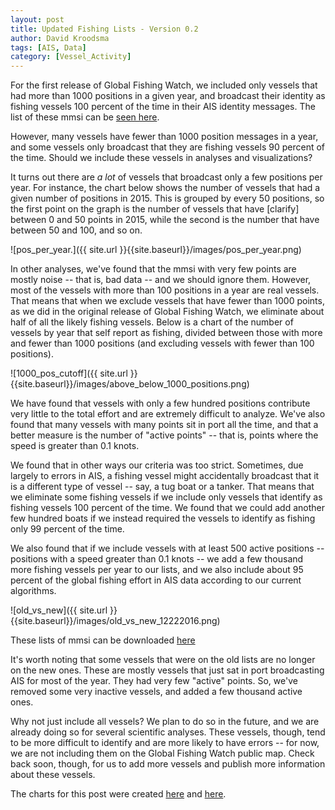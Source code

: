 ```yaml
---
layout: post
title: Updated Fishing Lists - Version 0.2
author: David Kroodsma
tags: [AIS, Data]
category: [Vessel_Activity]
---
```


For the first release of Global Fishing Watch, we included only vessels that had more than 1000 positions in a given year, and broadcast their identity as fishing vessels 100 percent of the time in their AIS identity messages. The list of these mmsi can be [seen here](https://github.com/GlobalFishingWatch/treniformis/tree/0.1/).

However, many vessels have fewer than 1000 position messages in a year, and some vessels only broadcast that they are fishing vessels 90 percent of the time. Should we include these vessels in analyses and visualizations?

It turns out there are *a lot* of vessels that broadcast only a few positions per year. For instance, the chart below shows the number of vessels that had a given number of positions in 2015. This is grouped by every 50 positions, so the first point on the graph is the number of vessels that have [clarify] between 0 and 50 points in 2015, while the second is the number that have between 50 and 100, and so on.

![pos_per_year.]({{ site.url }}{{site.baseurl}}/images/pos_per_year.png)

In other analyses, we've found that the mmsi with very few points are mostly noise -- that is, bad data -- and we should ignore them. However, most of the vessels with more than 100 positions in a year are real vessels. That means that when we exclude vessels that have fewer than 1000 points, as we did in the original release of Global Fishing Watch, we eliminate about half of all the likely fishing vessels. Below is a chart of the number of vessels by year that self report as fishing, divided between those with more and fewer than 1000 positions (and excluding vessels with fewer than 100 positions). 

![1000_pos_cutoff]({{ site.url }}{{site.baseurl}}/images/above_below_1000_positions.png)

We have found that vessels with only a few hundred positions contribute very little to the total effort and are extremely difficult to analyze. We've also found that many vessels with many points sit in port all the time, and that a better measure is the number of "active points" -- that is, points where the speed is greater than 0.1 knots. 

We found that in other ways our criteria was too strict. Sometimes, due largely to errors in AIS, a fishing vessel might accidentally broadcast that it is a different type of vessel -- say, a tug boat or a tanker. That means that we eliminate some fishing vessels if we include only vessels that identify as fishing vessels 100 percent of the time. We found that we could add another few hundred boats if we instead required the vessels to identify as fishing only 99 percent of the time. 

We also found that if we include vessels with at least 500 active positions -- positions with a speed greater than 0.1 knots -- we add a few thousand more fishing vessels per year to our lists, and we also include about 95 percent of the global fishing effort in AIS data according to our current algorithms. 

![old_vs_new]({{ site.url }}{{site.baseurl}}/images/old_vs_new_12222016.png)

These lists of mmsi can be downloaded [here](https://github.com/GlobalFishingWatch/treniformis/tree/0.2/treniformis/_assets/GFW/FISHING_MMSI/KNOWN_AND_LIKELY)

It's worth noting that some vessels that were on the old lists are no longer on the new ones. These are mostly vessels that just sat in port broadcasting AIS for most of the year. They had very few "active" points. So, we've removed some very inactive vessels, and added a few thousand active ones. 

Why not just include all vessels? We plan to do so in the future, and we are already doing so for several scientific analyses. These vessels, though, tend to be more difficult to identify and are more likely to have errors -- for now, we are not including them on the Global Fishing Watch public map. Check back soon, though, for us to add more vessels and publish more information about these vessels. 

The charts for this post were created [here](https://github.com/GlobalFishingWatch/data-blog-code/blob/master/2016/12/Fishing_Vessels_Pos_Per_Year.ipynb) and [here](https://github.com/GlobalFishingWatch/data-blog-code/blob/master/2016/12/Positions-per-Year.ipynb).
